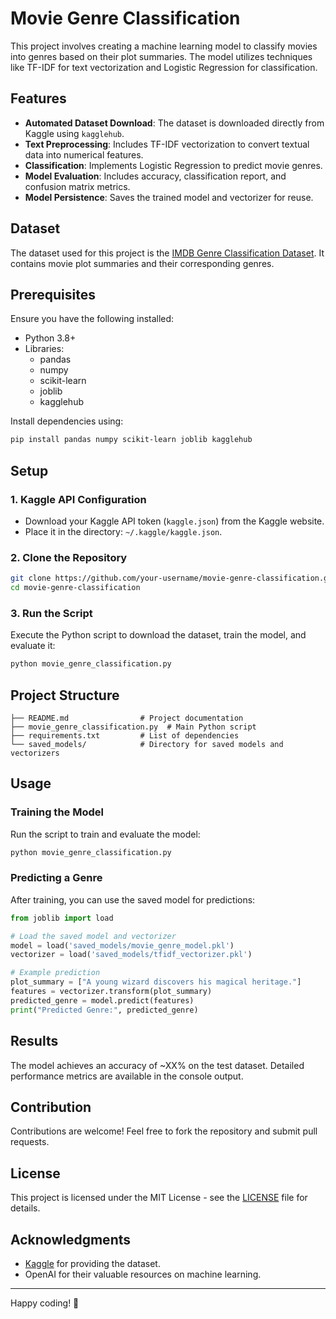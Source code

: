 # Movie Genre Classification

This project involves creating a machine learning model to classify movies into genres based on their plot summaries. The model utilizes techniques like TF-IDF for text vectorization and Logistic Regression for classification.

## Features

- **Automated Dataset Download**: The dataset is downloaded directly from Kaggle using `kagglehub`.
- **Text Preprocessing**: Includes TF-IDF vectorization to convert textual data into numerical features.
- **Classification**: Implements Logistic Regression to predict movie genres.
- **Model Evaluation**: Includes accuracy, classification report, and confusion matrix metrics.
- **Model Persistence**: Saves the trained model and vectorizer for reuse.

## Dataset

The dataset used for this project is the [IMDB Genre Classification Dataset](https://www.kaggle.com/datasets/hijest/genre-classification-dataset-imdb). It contains movie plot summaries and their corresponding genres.

## Prerequisites

Ensure you have the following installed:

- Python 3.8+
- Libraries: 
  - pandas
  - numpy
  - scikit-learn
  - joblib
  - kagglehub

Install dependencies using:
```bash
pip install pandas numpy scikit-learn joblib kagglehub
```

## Setup

### 1. Kaggle API Configuration

- Download your Kaggle API token (`kaggle.json`) from the Kaggle website.
- Place it in the directory: `~/.kaggle/kaggle.json`.

### 2. Clone the Repository

```bash
git clone https://github.com/your-username/movie-genre-classification.git
cd movie-genre-classification
```

### 3. Run the Script

Execute the Python script to download the dataset, train the model, and evaluate it:

```bash
python movie_genre_classification.py
```

## Project Structure

```
├── README.md                # Project documentation
├── movie_genre_classification.py  # Main Python script
├── requirements.txt         # List of dependencies
└── saved_models/            # Directory for saved models and vectorizers
```

## Usage

### Training the Model
Run the script to train and evaluate the model:
```bash
python movie_genre_classification.py
```

### Predicting a Genre
After training, you can use the saved model for predictions:

```python
from joblib import load

# Load the saved model and vectorizer
model = load('saved_models/movie_genre_model.pkl')
vectorizer = load('saved_models/tfidf_vectorizer.pkl')

# Example prediction
plot_summary = ["A young wizard discovers his magical heritage."]
features = vectorizer.transform(plot_summary)
predicted_genre = model.predict(features)
print("Predicted Genre:", predicted_genre)
```

## Results

The model achieves an accuracy of ~XX% on the test dataset. Detailed performance metrics are available in the console output.

## Contribution

Contributions are welcome! Feel free to fork the repository and submit pull requests.

## License

This project is licensed under the MIT License - see the [LICENSE](LICENSE) file for details.

## Acknowledgments

- [Kaggle](https://www.kaggle.com) for providing the dataset.
- OpenAI for their valuable resources on machine learning.

---

Happy coding! 🎉
